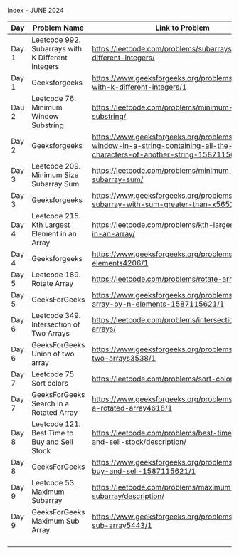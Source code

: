 Index - JUNE 2024

| Day   | Problem Name                                      | Link to Problem                                                              | Notes |
| ----- | ------------------------------------------------- | ---------------------------------------------------------------------------- | ----- |
| Day 1 | Leetcode 992. Subarrays with K Different Integers | https://leetcode.com/problems/subarrays-with-k-different-integers/           | -     |
| Day 1 | Geeksforgeeks                                     | https://www.geeksforgeeks.org/problems/subarrays-with-k-different-integers/1 | -     |
| Dau 2 | Leetcode 76. Minimum Window Substring | https://leetcode.com/problems/minimum-window-substring/ | -       |
| Day 2 | Geeksforgeeks                                     | https://www.geeksforgeeks.org/problems/smallest-window-in-a-string-containing-all-the-characters-of-another-string-1587115621/1 | -     |
| Day 3 | Leetcode 209. Minimum Size Subarray Sum | https://leetcode.com/problems/minimum-size-subarray-sum/ | -       |
| Day 3 | Geeksforgeeks | https://www.geeksforgeeks.org/problems/smallest-subarray-with-sum-greater-than-x5651/1 | -       |
| Day 4 | Leetcode 215. Kth Largest Element in an Array | https://leetcode.com/problems/kth-largest-element-in-an-array/ | -      |
| Day 4 | Geeksforgeeks | https://www.geeksforgeeks.org/problems/k-largest-elements4206/1 | -      |
| Day 5 | Leetcode 189. Rotate Array | https://leetcode.com/problems/rotate-array/ | -       |
| Day 5 | GeeksForGeeks | https://www.geeksforgeeks.org/problems/rotate-array-by-n-elements-1587115621/1  | -       |
| Day 6 | Leetcode 349. Intersection of Two Arrays | https://leetcode.com/problems/intersection-of-two-arrays/ | -      |
| Day 6 | GeeksForGeeks Union of two array | https://www.geeksforgeeks.org/problems/union-of-two-arrays3538/1 | -      |
| Day 7 | Leetcode 75 Sort colors | https://leetcode.com/problems/sort-colors/ | -      |
| Day 7 | GeeksForGeeks Search in a Rotated Array | https://www.geeksforgeeks.org/problems/search-in-a-rotated-array4618/1 | -      |
| Day 8 | Leetcode 121. Best Time to Buy and Sell Stock | https://leetcode.com/problems/best-time-to-buy-and-sell-stock/description/ | -      |
| Day 8 | GeeksForGeeks | https://www.geeksforgeeks.org/problems/stock-buy-and-sell-1587115621/1 | -      |
| Day 9 | Leetcode 53. Maximum Subarray | https://leetcode.com/problems/maximum-subarray/description/ | -       |
| Day 9 | GeeksForGeeks Maximum Sub Array | https://www.geeksforgeeks.org/problems/maximum-sub-array5443/1 | -       |
|       |                                                   |                                                                              |       |
|       |                                                   |                                                                              |       |
|       |                                                   |                                                                              |       |
|       |                                                   |                                                                              |       |
